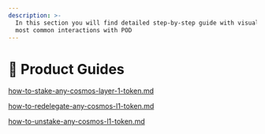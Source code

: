 ```yaml
---
description: >-
  In this section you will find detailed step-by-step guide with visuals for the
  most common interactions with POD
---
```


# 📖 Product Guides

[how-to-stake-any-cosmos-layer-1-token.md](how-to-stake-any-cosmos-layer-1-token.md "mention")

[how-to-redelegate-any-cosmos-l1-token.md](how-to-redelegate-any-cosmos-l1-token.md "mention")

[how-to-unstake-any-cosmos-l1-token.md](how-to-unstake-any-cosmos-l1-token.md "mention")
